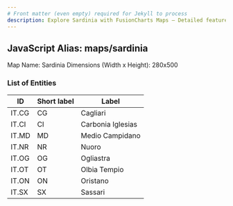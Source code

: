 ```yaml
---
# Front matter (even empty) required for Jekyll to process
description: Explore Sardinia with FusionCharts Maps – Detailed features for seamless integration. Try now & enhance your data visualization today! 
---
```


## JavaScript Alias: maps/sardinia

Map Name: Sardinia
Dimensions (Width x Height): 280x500





### List of Entities

ID | Short label | Label
---|---|---|
IT.CG|CG|Cagliari
IT.CI|CI|Carbonia Iglesias
IT.MD|MD|Medio Campidano
IT.NR|NR|Nuoro
IT.OG|OG|Ogliastra
IT.OT|OT|Olbia Tempio
IT.ON|ON|Oristano
IT.SX|SX|Sassari

